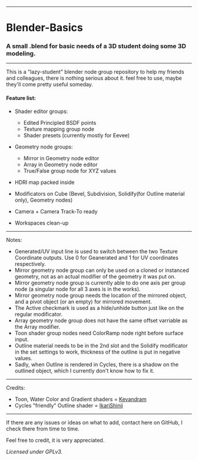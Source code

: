 ___
# Blender-Basics

### A small .blend for basic needs of a 3D student doing some 3D modeling.
___
This is a "lazy-student" blender node group repository to help my friends and colleagues, there is nothing serious about it. feel free to use, maybe they'll come pretty useful someday.
#### Feature list:

* Shader editor groups:
	* Edited Principled BSDF points
	* Texture mapping group node
	* Shader presets (currently mostly for Eevee)

* Geometry node groups:
	* Mirror in Geometry node editor
	* Array in Geometry node editor
	* True/False group node for XYZ values

* HDRI map packed inside

* Modificators on Cube (Bevel, Subdivision, Solidify(for Outline material only), Geometry nodes)

* Camera + Camera Track-To ready

* Workspaces clean-up

---
Notes:

* Generated/UV input line is used to switch between the two Texture Coordinate outputs. Use 0 for Geanerated and 1 for UV coordinates respectively.
* Mirror geometry node group can only be used on a cloned or instanced geometry, not as an actual modifier of the geometry it was put on.
* Mirror geometry node group is currently able to do one axis per group node (a singular node for all 3 axes is in the works).
* Mirror geometry node group needs the location of the mirrored object, and a pivot object (or an empty) for mirrored movement. 
* The Active checkmark is used as a hide/unhide button just like on the regular modificator.
* Array geometry node group does not have the same offset varriable as the Array modifier.
* Toon shader group nodes need ColorRamp node right before surface input.
* Outline material needs to be in the 2nd slot and the Solidify modificator in the set settings to work, thickness of the outline is put in negative values.
* Sadly, when Outline is rendered in Cycles, there is a shadow on the outlined object, which I currently don't know how to fix it. 

---
Credits:
* Toon, Water Color and Gradient shaders = [Kevandram](https://www.youtube.com/@kevandram)
* Cycles "friendly" Outline shader = [IkariShinji](https://blenderartists.org/t/backface-culling-doesnt-show-up-in-render/1111988/5)
---
If there are any issues or ideas on what to add, contact here on GitHub, I check there from time to time.

Feel free to credit, it is very appreciated.

*Licensed under GPLv3.*
